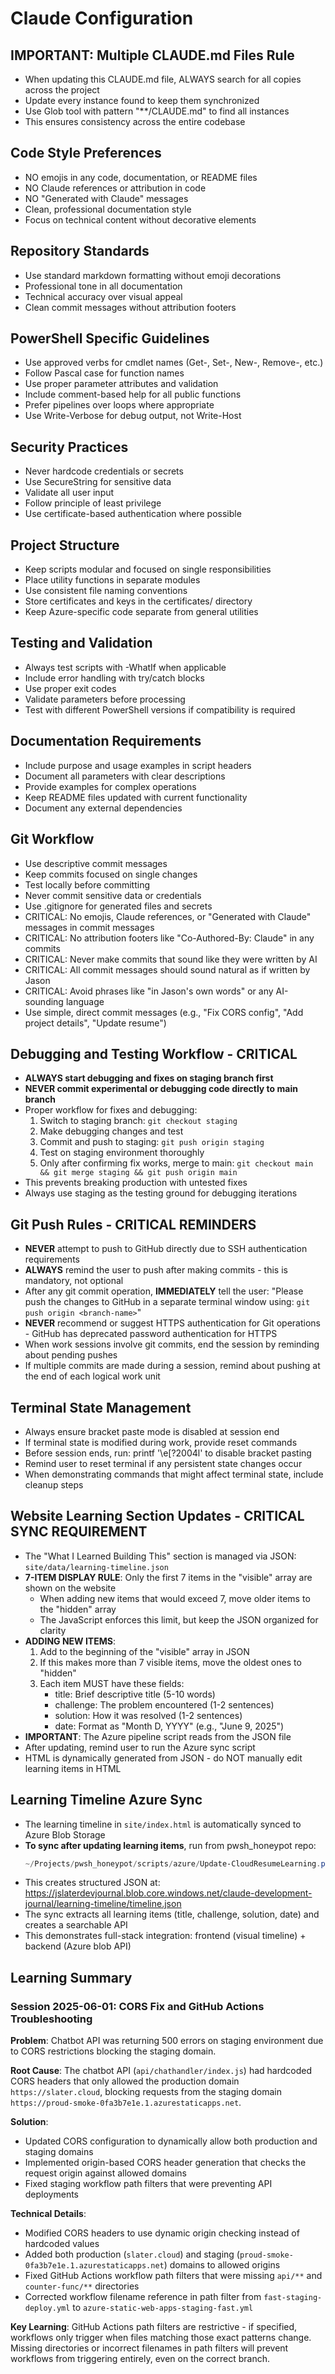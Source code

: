 # Claude Configuration

## IMPORTANT: Multiple CLAUDE.md Files Rule
- When updating this CLAUDE.md file, ALWAYS search for all copies across the project
- Update every instance found to keep them synchronized
- Use Glob tool with pattern "**/CLAUDE.md" to find all instances
- This ensures consistency across the entire codebase

## Code Style Preferences
- NO emojis in any code, documentation, or README files
- NO Claude references or attribution in code
- NO "Generated with Claude" messages
- Clean, professional documentation style
- Focus on technical content without decorative elements

## Repository Standards
- Use standard markdown formatting without emoji decorations
- Professional tone in all documentation
- Technical accuracy over visual appeal
- Clean commit messages without attribution footers

## PowerShell Specific Guidelines
- Use approved verbs for cmdlet names (Get-, Set-, New-, Remove-, etc.)
- Follow Pascal case for function names
- Use proper parameter attributes and validation
- Include comment-based help for all public functions
- Prefer pipelines over loops where appropriate
- Use Write-Verbose for debug output, not Write-Host

## Security Practices
- Never hardcode credentials or secrets
- Use SecureString for sensitive data
- Validate all user input
- Follow principle of least privilege
- Use certificate-based authentication where possible

## Project Structure
- Keep scripts modular and focused on single responsibilities
- Place utility functions in separate modules
- Use consistent file naming conventions
- Store certificates and keys in the certificates/ directory
- Keep Azure-specific code separate from general utilities

## Testing and Validation
- Always test scripts with -WhatIf when applicable
- Include error handling with try/catch blocks
- Use proper exit codes
- Validate parameters before processing
- Test with different PowerShell versions if compatibility is required

## Documentation Requirements
- Include purpose and usage examples in script headers
- Document all parameters with clear descriptions
- Provide examples for complex operations
- Keep README files updated with current functionality
- Document any external dependencies

## Git Workflow
- Use descriptive commit messages
- Keep commits focused on single changes
- Test locally before committing
- Never commit sensitive data or credentials
- Use .gitignore for generated files and secrets
- CRITICAL: No emojis, Claude references, or "Generated with Claude" messages in commit messages
- CRITICAL: No attribution footers like "Co-Authored-By: Claude" in any commits
- CRITICAL: Never make commits that sound like they were written by AI
- CRITICAL: All commit messages should sound natural as if written by Jason
- CRITICAL: Avoid phrases like "in Jason's own words" or any AI-sounding language
- Use simple, direct commit messages (e.g., "Fix CORS config", "Add project details", "Update resume")

## Debugging and Testing Workflow - CRITICAL
- **ALWAYS start debugging and fixes on staging branch first**
- **NEVER commit experimental or debugging code directly to main branch**
- Proper workflow for fixes and debugging:
  1. Switch to staging branch: `git checkout staging`
  2. Make debugging changes and test
  3. Commit and push to staging: `git push origin staging`
  4. Test on staging environment thoroughly
  5. Only after confirming fix works, merge to main: `git checkout main && git merge staging && git push origin main`
- This prevents breaking production with untested fixes
- Always use staging as the testing ground for debugging iterations

## Git Push Rules - CRITICAL REMINDERS
- **NEVER** attempt to push to GitHub directly due to SSH authentication requirements
- **ALWAYS** remind the user to push after making commits - this is mandatory, not optional
- After any git commit operation, **IMMEDIATELY** tell the user: "Please push the changes to GitHub in a separate terminal window using: `git push origin <branch-name>`"
- **NEVER** recommend or suggest HTTPS authentication for Git operations - GitHub has deprecated password authentication for HTTPS
- When work sessions involve git commits, end the session by reminding about pending pushes
- If multiple commits are made during a session, remind about pushing at the end of each logical work unit

## Terminal State Management
- Always ensure bracket paste mode is disabled at session end
- If terminal state is modified during work, provide reset commands
- Before session ends, run: printf '\e[?2004l' to disable bracket pasting
- Remind user to reset terminal if any persistent state changes occur
- When demonstrating commands that might affect terminal state, include cleanup steps

## Website Learning Section Updates - CRITICAL SYNC REQUIREMENT
- The "What I Learned Building This" section is managed via JSON: `site/data/learning-timeline.json`
- **7-ITEM DISPLAY RULE**: Only the first 7 items in the "visible" array are shown on the website
  - When adding new items that would exceed 7, move older items to the "hidden" array
  - The JavaScript enforces this limit, but keep the JSON organized for clarity
- **ADDING NEW ITEMS**: 
  1. Add to the beginning of the "visible" array in JSON
  2. If this makes more than 7 visible items, move the oldest ones to "hidden"
  3. Each item MUST have these fields:
     - title: Brief descriptive title (5-10 words)
     - challenge: The problem encountered (1-2 sentences)
     - solution: How it was resolved (1-2 sentences)  
     - date: Format as "Month D, YYYY" (e.g., "June 9, 2025")
- **IMPORTANT**: The Azure pipeline script reads from the JSON file
- After updating, remind user to run the Azure sync script
- HTML is dynamically generated from JSON - do NOT manually edit learning items in HTML

## Learning Timeline Azure Sync
- The learning timeline in `site/index.html` is automatically synced to Azure Blob Storage
- **To sync after updating learning items**, run from pwsh_honeypot repo:
  ```powershell
  ~/Projects/pwsh_honeypot/scripts/azure/Update-CloudResumeLearning.ps1 -UpdateMainIndex
  ```
- This creates structured JSON at: https://jslaterdevjournal.blob.core.windows.net/claude-development-journal/learning-timeline/timeline.json
- The sync extracts all learning items (title, challenge, solution, date) and creates a searchable API
- This demonstrates full-stack integration: frontend (visual timeline) + backend (Azure blob API)

## Learning Summary

### Session 2025-06-01: CORS Fix and GitHub Actions Troubleshooting

**Problem**: Chatbot API was returning 500 errors on staging environment due to CORS restrictions blocking the staging domain.

**Root Cause**: The chatbot API (`api/chathandler/index.js`) had hardcoded CORS headers that only allowed the production domain `https://slater.cloud`, blocking requests from the staging domain `https://proud-smoke-0fa3b7e1e.1.azurestaticapps.net`.

**Solution**: 
- Updated CORS configuration to dynamically allow both production and staging domains
- Implemented origin-based CORS header generation that checks the request origin against allowed domains
- Fixed staging workflow path filters that were preventing API deployments

**Technical Details**:
- Modified CORS headers to use dynamic origin checking instead of hardcoded values
- Added both production (`slater.cloud`) and staging (`proud-smoke-0fa3b7e1e.1.azurestaticapps.net`) domains to allowed origins
- Fixed GitHub Actions workflow path filters that were missing `api/**` and `counter-func/**` directories
- Corrected workflow filename reference in path filter from `fast-staging-deploy.yml` to `azure-static-web-apps-staging-fast.yml`

**Key Learning**: GitHub Actions path filters are restrictive - if specified, workflows only trigger when files matching those exact patterns change. Missing directories or incorrect filenames in path filters will prevent workflows from triggering entirely, even on the correct branch.